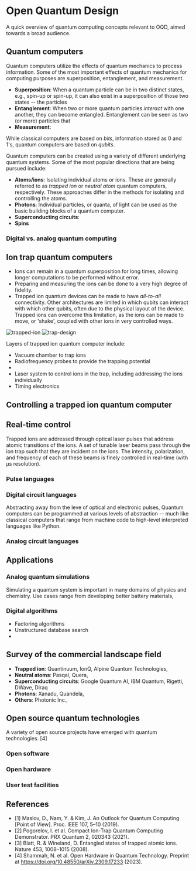 # Open Quantum Design
A quick overview of quantum computing concepts relevant to OQD, aimed towards a broad audience.

## Quantum computers
Quantum computers utilize the effects of quantum mechanics to process information. 
Some of the most important effects of quantum mechanics for computing purposes are superposition, entanglement, and measurement.

* **Superposition**: When a quantum particle can be in two distinct states, e.g., spin-up or spin-up, it can also exist in a superposition of those two states -- the particles 
* **Entanglement**: When two or more quantum particles *interact* with one another, they can become entangled. Entanglement can be seen as two (or more) particles that 
* **Measurement**:

While classical computers are based on *bits*, information stored as 0 and 1's, quantum computers are based on *qubits*. 


Quantum computers can be created using a variety of different underlying quantum systems. 
Some of the most popular directions that are being pursued include:
* **Atoms/ions**: Isolating individual atoms or ions. These are generally referred to as *trapped ion* or *neutral atom* quantum computers, respectively. These approaches differ in the methods for isolating and controlling the atoms. 
* **Photons**: Individual particles, or quanta, of light can be used as the basic building blocks of a quantum computer. 
* **Superconducting circuits**:
* **Spins**

### Digital vs. analog quantum computing



## Ion trap quantum computers
* Ions can remain in a quantum superposition for long times, allowing longer computations to be performed without error.
* Preparing and measuring the ions can be done to a very high degree of fidelity.
* Trapped ion quantum devices can be made to have *all-to-all* connectivity. Other architectures are limited in which qubits can interact with which other qubits, often due to the physical layout of the device. Trapped ions can overcome this limitation, as the ions can be made to move, or 'shake', coupled with other ions in very controlled ways. 

![trapped-ion](img/ion-trap-connected.png)
![trap-design](img/simplified-hardware-stack.png)

Layers of trapped ion quantum computer include:
* Vacuum chamber to trap ions
* Radiofrequency probes to provide the trapping potential
* 
* Laser system to control ions in the trap, including addressing the ions individually
* Timing electronics 


## Controlling a trapped ion quantum computer

## Real-time control
Trapped ions are addressed through optical laser pulses that address atomic transitions of the ions.
A set of tunable laser beams pass through the ion trap such that they are incident on the ions.
The intensity, polarization, and frequency of each of these beams is finely controlled in real-time (with μs resolution).

### Pulse languages


### Digital circuit languages
Abstracting away from the leve of optical and electronic pulses, 
Quantum computers can be programmed at various levels of abstraction -- much like classical computers that range from machine code to high-level interpreted languages like Python.


### Analog circuit languages



## Applications

### Analog quantum simulations
Simulating a quantum system is important in many domains of physics and chemistry.
Use cases range from developing better battery materials, 

### Digital algorithms
* Factoring algorithms
* Unstructured database search
* 

### 

## Survey of the commercial landscape field
* **Trapped ion**: Quantinuum, IonQ, Alpine Quantum Technologies, 
* **Neutral atoms**: Pasqal, Quera,
* **Superconducting circuits**: Google Quantum AI, IBM Quantum, Rigetti, DWave, Diraq
* **Photons**: Xanadu, Quandela, 
* **Others**: Photonic Inc., 

## Open source quantum technologies
A variety of open source projects have emerged with quantum technologies. [4]

### Open software


### Open hardware


### User test facilities



## References
* [1] Maslov, D., Nam, Y. & Kim, J. An Outlook for Quantum Computing [Point of View]. Proc. IEEE 107, 5–10 (2019).
* [2] Pogorelov, I. et al. Compact Ion-Trap Quantum Computing Demonstrator. PRX Quantum 2, 020343 (2021).
* [3] Blatt, R. & Wineland, D. Entangled states of trapped atomic ions. Nature 453, 1008–1015 (2008).
* [4] Shammah, N. et al. Open Hardware in Quantum Technology. Preprint at https://doi.org/10.48550/arXiv.2309.17233 (2023).

